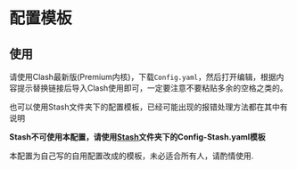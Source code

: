 配置模板
===
使用
---
请使用Clash最新版(Premium内核)，下载`Config.yaml`，然后打开编辑，根据内容提示替换链接后导入Clash使用即可，一定要注意不要粘贴多余的空格之类的。

也可以使用Stash文件夹下的配置模板，已经可能出现的报错处理方法都在其中有说明

**Stash不可使用本配置，请使用[Stash](https://github.com/Infatuation-Fei/rule/tree/main/Stash)文件夹下的Config-Stash.yaml模板**

本配置为自己写的自用配置改成的模板，未必适合所有人，请酌情使用.
